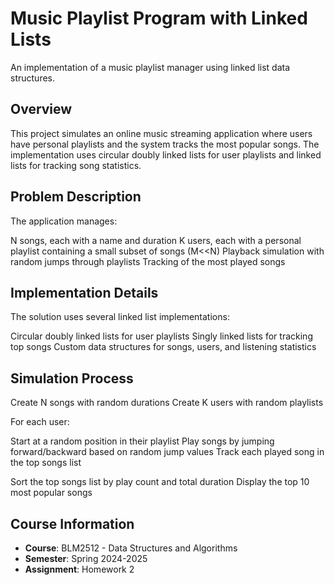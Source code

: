 # Music Playlist Program with Linked Lists
An implementation of a music playlist manager using linked list data structures.

## Overview
This project simulates an online music streaming application where users have personal playlists and the system tracks the most popular songs. The implementation uses circular doubly linked lists for user playlists and linked lists for tracking song statistics.

## Problem Description
The application manages:

N songs, each with a name and duration
K users, each with a personal playlist containing a small subset of songs (M<<N)
Playback simulation with random jumps through playlists
Tracking of the most played songs

## Implementation Details
The solution uses several linked list implementations:

Circular doubly linked lists for user playlists
Singly linked lists for tracking top songs
Custom data structures for songs, users, and listening statistics

## Simulation Process

Create N songs with random durations
Create K users with random playlists

For each user:

Start at a random position in their playlist
Play songs by jumping forward/backward based on random jump values
Track each played song in the top songs list


Sort the top songs list by play count and total duration
Display the top 10 most popular songs

## Course Information
- **Course**: BLM2512 - Data Structures and Algorithms
- **Semester**: Spring 2024-2025
- **Assignment**: Homework 2